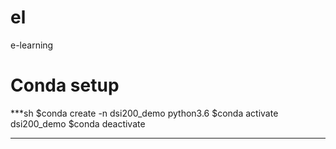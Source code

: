 # el
e-learning

# Conda setup

***sh
$conda create -n dsi200_demo python3.6
$conda activate dsi200_demo
$conda deactivate
***
